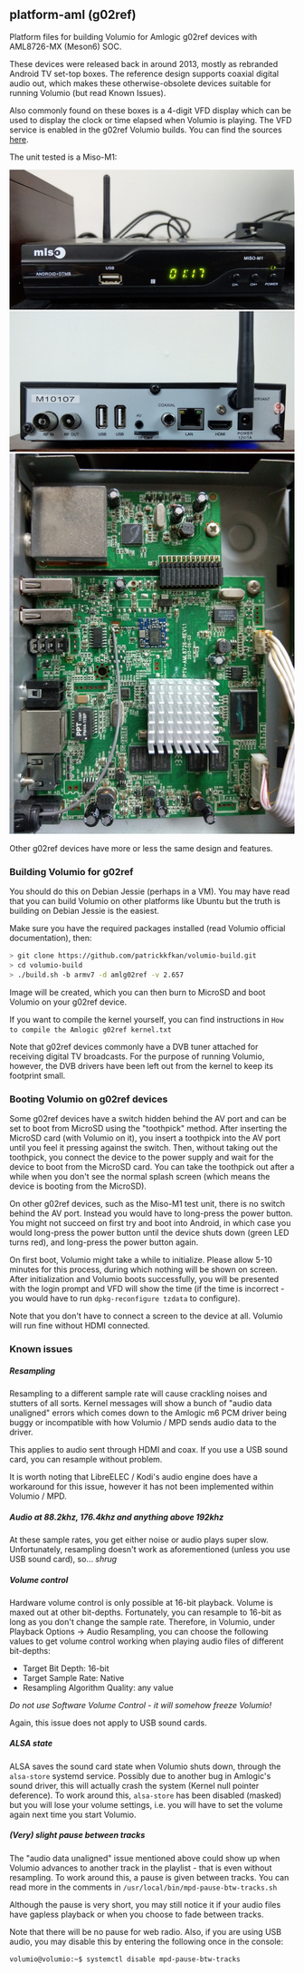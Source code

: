 ## platform-aml (g02ref)

Platform files for building Volumio for Amlogic g02ref devices with AML8726-MX (Meson6) SOC.

These devices were released back in around 2013, mostly as rebranded Android TV set-top boxes. The reference design supports coaxial digital audio out, which makes these otherwise-obsolete devices suitable for running Volumio (but read Known Issues).

Also commonly found on these boxes is a 4-digit VFD display which can be used to display the clock or time elapsed when Volumio is playing. The VFD service is enabled in the g02ref Volumio builds. You can find the sources [here](https://github.com/patrickkfkan/tm1628mpd "here").

The unit tested is a Miso-M1:

![Front](miso-m1_front.jpg)
![Back](miso-m1_back.jpg)
![Interior](miso-m1_interior.jpg)

Other g02ref devices have more or less the same design and features.

### Building Volumio for g02ref

You should do this on Debian Jessie (perhaps in a VM). You may have read that you can build Volumio on other platforms like Ubuntu but the truth is building on Debian Jessie is the easiest.

Make sure you have the required packages installed (read Volumio official documentation), then:
```sh
> git clone https://github.com/patrickkfkan/volumio-build.git
> cd volumio-build
> ./build.sh -b armv7 -d amlg02ref -v 2.657
```

Image will be created, which you can then burn to MicroSD and boot Volumio on your g02ref device.

If you want to compile the kernel yourself, you can find instructions in `How to compile the Amlogic g02ref kernel.txt`

Note that g02ref devices commonly have a DVB tuner attached for receiving digital TV broadcasts. For the purpose of running Volumio, however, the DVB drivers have been left out from the kernel to keep its footprint small.

### Booting Volumio on g02ref devices

Some g02ref devices have a switch hidden behind the AV port and can be set to boot from MicroSD using the "toothpick" method. After inserting the MicroSD card (with Volumio on it), you insert a toothpick into the AV port until you feel it pressing against the switch. Then, without taking out the toothpick, you connect the device to the power supply and wait for the device to boot from the MicroSD card. You can take the toothpick out after a while when you don't see the normal splash screen (which means the device is booting from the MicroSD).

On other g02ref devices, such as the Miso-M1 test unit, there is no switch behind the AV port. Instead you would have to long-press the power button. You might not succeed on first try and boot into Android, in which case you would long-press the power button until the device shuts down (green LED turns red), and long-press the power button again.

On first boot, Volumio might take a while to initialize. Please allow 5-10 minutes for this process, during which nothing will be shown on screen. After initialization and Volumio boots successfully, you will be presented with the login prompt and VFD will show the time (if the time is incorrect - you would have to run `dpkg-reconfigure tzdata` to configure).

Note that you don't have to connect a screen to the device at all. Volumio will run fine without HDMI connected.

### Known issues

##### Resampling

Resampling to a different sample rate will cause crackling noises and stutters of all sorts. Kernel messages will show a bunch of "audio data unaligned" errors which comes down to the Amlogic m6 PCM driver being buggy or incompatible with how Volumio / MPD sends audio data to the driver.

This applies to audio sent through HDMI and coax. If you use a USB sound card, you can resample without problem.

It is worth noting that LibreELEC / Kodi's audio engine does have a workaround for this issue, however it has not been implemented within Volumio / MPD.

##### Audio at 88.2khz, 176.4khz and anything above 192khz

At these sample rates, you get either noise or audio plays super slow. Unfortunately, resampling doesn't work as aforementioned (unless you use USB sound card), so... *shrug*

##### Volume control

Hardware volume control is only possible at 16-bit playback. Volume is maxed out at other bit-depths. Fortunately, you can resample to 16-bit as long as you don't change the sample rate. Therefore, in Volumio, under Playback Options -> Audio Resampling, you can choose the following values to get volume control working when playing audio files of different bit-depths:

- Target Bit Depth: 16-bit
- Target Sample Rate: Native
- Resampling Algorithm Quality: any value

*Do not use Software Volume Control - it will somehow freeze Volumio!*

Again, this issue does not apply to USB sound cards.

##### ALSA state

ALSA saves the sound card state when Volumio shuts down, through the `alsa-store` systemd service. Possibly due to another bug in Amlogic's sound driver, this will actually crash the system (Kernel null pointer deference). To work around this, `alsa-store` has been disabled (masked) but you will lose your volume settings, i.e. you will have to set the volume again next time you start Volumio.

##### (Very) slight pause between tracks

The "audio data unaligned" issue mentioned above could show up when Volumio advances to another track in the playlist - that is even without resampling. To work around this, a pause is given between tracks. You can read more in the comments in `/usr/local/bin/mpd-pause-btw-tracks.sh`

Although the pause is very short, you may still notice it if your audio files have gapless playback or when you choose to fade between tracks.

Note that there will be no pause for web radio. Also, if you are using USB audio, you may disable this by entering the following once in the console:

```sh
volumio@volumio:~$ systemctl disable mpd-pause-btw-tracks
```


